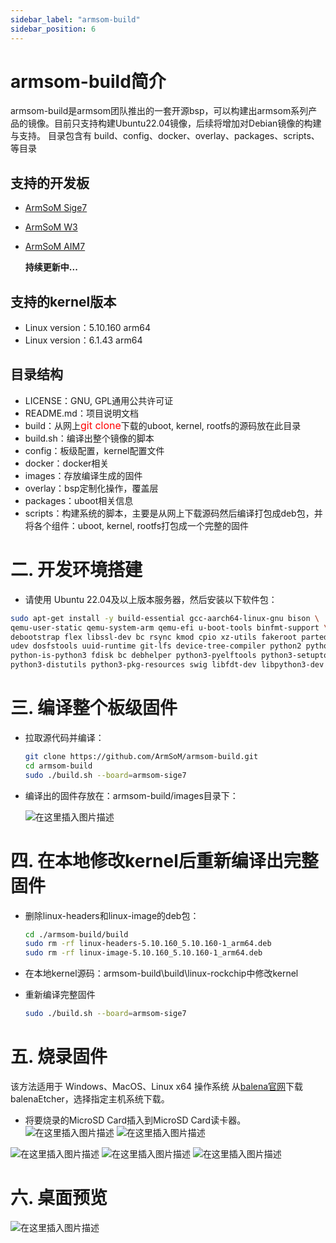 ```yaml
---
sidebar_label: "armsom-build"
sidebar_position: 6
---
```


# armsom-build简介
armsom-build是armsom团队推出的一套开源bsp，可以构建出armsom系列产品的镜像。目前只支持构建Ubuntu22.04镜像，后续将增加对Debian镜像的构建与支持。
目录包含有 build、config、docker、overlay、packages、scripts、等目录
## 支持的开发板
- [ArmSoM Sige7](https://docs.armsom.org/armsom-sige7)
- [ArmSoM W3](https://docs.armsom.org/armsom-lm7)
- [ArmSoM AIM7](https://docs.armsom.org/armsom-aim7)

  **持续更新中...**
## 支持的kernel版本
- Linux version：5.10.160 arm64
- Linux version：6.1.43  arm64
## 目录结构

- LICENSE：GNU, GPL通用公共许可证
- README.md：项目说明文档
- build：从网上<font color="red" size="3">git clone</font>下载的uboot, kernel, rootfs的源码放在此目录
- build.sh：编译出整个镜像的脚本
- config：板级配置，kernel配置文件
- docker：docker相关
- images：存放编译生成的固件
- overlay：bsp定制化操作，覆盖层
- packages：uboot相关信息
- scripts：构建系统的脚本，主要是从网上下载源码然后编译打包成deb包，并将各个组件：uboot, kernel, rootfs打包成一个完整的固件

# 二. 开发环境搭建
- 请使用 Ubuntu 22.04及以上版本服务器，然后安装以下软件包：

```bash
sudo apt-get install -y build-essential gcc-aarch64-linux-gnu bison \
qemu-user-static qemu-system-arm qemu-efi u-boot-tools binfmt-support \
debootstrap flex libssl-dev bc rsync kmod cpio xz-utils fakeroot parted \
udev dosfstools uuid-runtime git-lfs device-tree-compiler python2 python3 \
python-is-python3 fdisk bc debhelper python3-pyelftools python3-setuptools \
python3-distutils python3-pkg-resources swig libfdt-dev libpython3-dev
```
# 三.  编译整个板级固件
- 拉取源代码并编译：

	```bash
	git clone https://github.com/ArmSoM/armsom-build.git
	cd armsom-build
	sudo ./build.sh --board=armsom-sige7
	```
- 编译出的固件存放在：armsom-build/images目录下：

	![在这里插入图片描述](https://img-blog.csdnimg.cn/direct/4d8e0f87d2934d939729ceacd9583c83.png)
# 四. 在本地修改kernel后重新编译出完整固件
- 删除linux-headers和linux-image的deb包：
	```bash
	cd ./armsom-build/build
	sudo rm -rf linux-headers-5.10.160_5.10.160-1_arm64.deb
	sudo rm -rf linux-image-5.10.160_5.10.160-1_arm64.deb
	```
- 在本地kernel源码：armsom-build\build\linux-rockchip中修改kernel
- 重新编译完整固件

	```bash
	sudo ./build.sh --board=armsom-sige7
	```

# 五. 烧录固件
该方法适用于 Windows、MacOS、Linux x64 操作系统
从[balena官网](https://etcher.balena.io/)下载 balenaEtcher，选择指定主机系统下载。

- 将要烧录的MicroSD Card插入到MicroSD Card读卡器。 
![在这里插入图片描述](https://img-blog.csdnimg.cn/direct/0d9ec564438343eb88b79dc0ad55956f.png)
![在这里插入图片描述](https://img-blog.csdnimg.cn/direct/e43d7c81107b4294a086b6c82b761e71.png)

![在这里插入图片描述](https://img-blog.csdnimg.cn/direct/1de3891cc23f447f8e3aa4d2e1c036d0.png)
![在这里插入图片描述](https://img-blog.csdnimg.cn/direct/ffc8cb41cd994af78159f05c7b0ff938.png)
![在这里插入图片描述](https://img-blog.csdnimg.cn/direct/bf39923e3f6b4b979ac5a307e8c8afc4.png)


# 六. 桌面预览
![在这里插入图片描述](https://img-blog.csdnimg.cn/direct/2974834940474d3ab86ed94359c336f6.png)